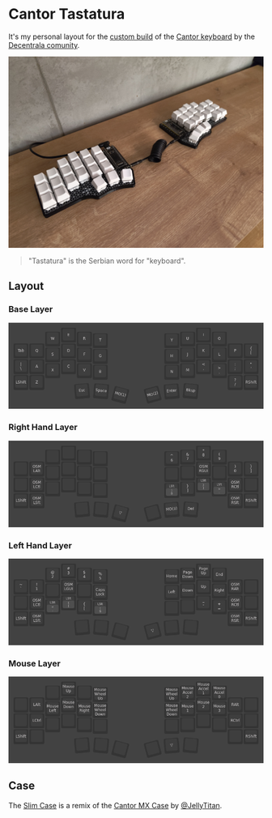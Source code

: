 # Cantor Tastatura

It's my personal layout for the [custom build](https://gitea.dmz.rs/Decentrala/cantor) of the [Cantor keyboard](https://github.com/diepala/cantor) by the [Decentrala comunity](https://decentrala.org/).

![Overview](/images/photos/overview.jpg?raw=true)
> "Tastatura" is the Serbian word for "keyboard".

## Layout

### Base Layer
![Base Layer](/images/layers/layer_0.png?raw=true)

### Right Hand Layer
![Left Hand Layer](/images/layers/layer_1.png?raw=true)

### Left Hand Layer
![Right Hand Layer](/images/layers/layer_2.png?raw=true)

### Mouse Layer
![Mouse Layer](/images/layers/layer_3.png?raw=true)

## Case

The [Slim Case](https://www.printables.com/model/996711-cantor-mx-slim-case) is a remix of the [Cantor MX Case](https://www.printables.com/model/707238-cantor-mx-case) by [@JellyTitan](https://www.printables.com/@JellyTitan).

